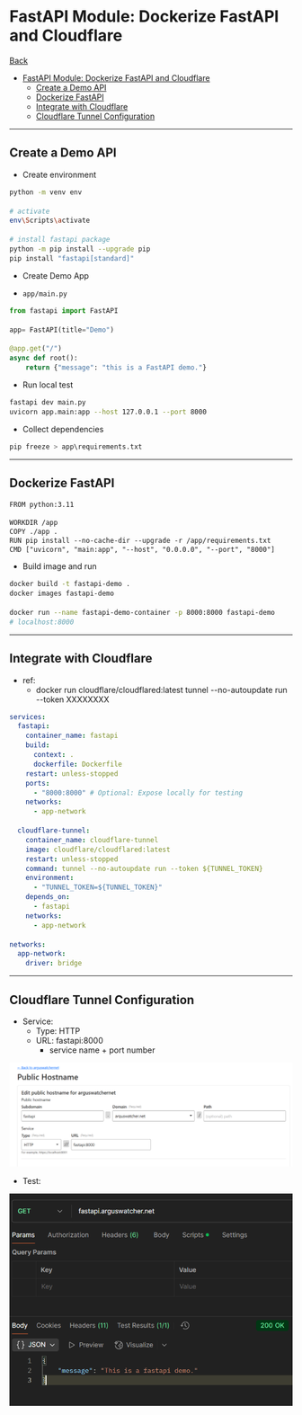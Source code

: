 # FastAPI Module: Dockerize FastAPI and Cloudflare

[Back](../README.md)

- [FastAPI Module: Dockerize FastAPI and Cloudflare](#fastapi-module-dockerize-fastapi-and-cloudflare)
  - [Create a Demo API](#create-a-demo-api)
  - [Dockerize FastAPI](#dockerize-fastapi)
  - [Integrate with Cloudflare](#integrate-with-cloudflare)
  - [Cloudflare Tunnel Configuration](#cloudflare-tunnel-configuration)

---

## Create a Demo API

- Create environment

```sh
python -m venv env

# activate
env\Scripts\activate

# install fastapi package
python -m pip install --upgrade pip
pip install "fastapi[standard]"
```

- Create Demo App

- `app/main.py`

```py
from fastapi import FastAPI

app= FastAPI(title="Demo")

@app.get("/")
async def root():
    return {"message": "this is a FastAPI demo."}
```

- Run local test

```sh
fastapi dev main.py
uvicorn app.main:app --host 127.0.0.1 --port 8000
```

- Collect dependencies

```sh
pip freeze > app\requirements.txt
```

---

## Dockerize FastAPI

```Dockfile
FROM python:3.11

WORKDIR /app
COPY ./app .
RUN pip install --no-cache-dir --upgrade -r /app/requirements.txt
CMD ["uvicorn", "main:app", "--host", "0.0.0.0", "--port", "8000"]
```

- Build image and run

```sh
docker build -t fastapi-demo .
docker images fastapi-demo

docker run --name fastapi-demo-container -p 8000:8000 fastapi-demo
# localhost:8000
```

---

## Integrate with Cloudflare

- ref:
  - docker run cloudflare/cloudflared:latest tunnel --no-autoupdate run --token XXXXXXXX

```yaml
services:
  fastapi:
    container_name: fastapi
    build:
      context: .
      dockerfile: Dockerfile
    restart: unless-stopped
    ports:
      - "8000:8000" # Optional: Expose locally for testing
    networks:
      - app-network

  cloudflare-tunnel:
    container_name: cloudflare-tunnel
    image: cloudflare/cloudflared:latest
    restart: unless-stopped
    command: tunnel --no-autoupdate run --token ${TUNNEL_TOKEN}
    environment:
      - "TUNNEL_TOKEN=${TUNNEL_TOKEN}"
    depends_on:
      - fastapi
    networks:
      - app-network

networks:
  app-network:
    driver: bridge
```

---

## Cloudflare Tunnel Configuration

- Service:
  - Type: HTTP
  - URL: fastapi:8000
    - service name + port number

![pic](./pic/cloudflare_tunnel01.png)

- Test:

![pic](./pic/cloudflare_tunnel02.png)
